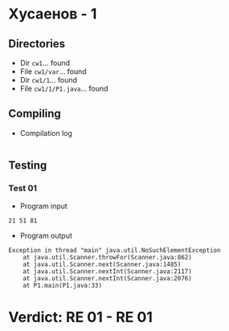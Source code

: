 # Хусаенов - 1
## Directories
- Dir `cw1`... found
- File `cw1/var`... found
- Dir `cw1/1`... found
- File `cw1/1/P1.java`... found
## Compiling
- Compilation log
```

```
## Testing
### Test 01
- Program input
```
21 51 81

```
- Program output
```
Exception in thread "main" java.util.NoSuchElementException
	at java.util.Scanner.throwFor(Scanner.java:862)
	at java.util.Scanner.next(Scanner.java:1485)
	at java.util.Scanner.nextInt(Scanner.java:2117)
	at java.util.Scanner.nextInt(Scanner.java:2076)
	at P1.main(P1.java:33)

```
# Verdict: **RE 01** - RE 01
